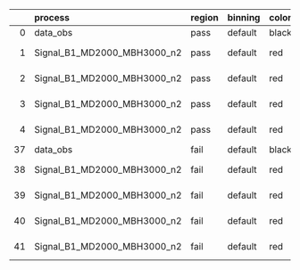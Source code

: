 |    | process                     | region   | binning   | color   | process_type   |   scale | variation   | source_filename                                                      | source_histname    | alias                       | title     |   combine_idx |     lnN |   shapes | syst_type   | direction   | variation_alias   |
|---:|:----------------------------|:---------|:----------|:--------|:---------------|--------:|:------------|:---------------------------------------------------------------------|:-------------------|:----------------------------|:----------|--------------:|--------:|---------:|:------------|:------------|:------------------|
|  0 | data_obs                    | pass     | default   | black   | DATA           |       1 | nominal     | ./histograms_for_2DAlphabet_v16//BH_Data.root                        | hpass              | Data                        | Data      |           nan | nan     |      nan | nan         | nan         | nan               |
|  1 | Signal_B1_MD2000_MBH3000_n2 | pass     | default   | red     | SIGNAL         |       1 | lumi        | ./histograms_for_2DAlphabet_v16//BH_Signal_B1_MD2000_MBH3000_n2.root | hpass              | Signal_B1_MD2000_MBH3000_n2 | BH signal |           nan |   1.016 |      nan | lnN         | nan         | nan               |
|  2 | Signal_B1_MD2000_MBH3000_n2 | pass     | default   | red     | SIGNAL         |       1 | SVM         | ./histograms_for_2DAlphabet_v16//BH_Signal_B1_MD2000_MBH3000_n2.root | hpass_SVMsyst_up   | Signal_B1_MD2000_MBH3000_n2 | BH signal |           nan | nan     |        1 | shapes      | Up          | SVMsyst           |
|  3 | Signal_B1_MD2000_MBH3000_n2 | pass     | default   | red     | SIGNAL         |       1 | SVM         | ./histograms_for_2DAlphabet_v16//BH_Signal_B1_MD2000_MBH3000_n2.root | hpass_SVMsyst_down | Signal_B1_MD2000_MBH3000_n2 | BH signal |           nan | nan     |        1 | shapes      | Down        | SVMsyst           |
|  4 | Signal_B1_MD2000_MBH3000_n2 | pass     | default   | red     | SIGNAL         |       1 | nominal     | ./histograms_for_2DAlphabet_v16//BH_Signal_B1_MD2000_MBH3000_n2.root | hpass              | Signal_B1_MD2000_MBH3000_n2 | BH signal |           nan | nan     |      nan | nan         | nan         | nan               |
| 37 | data_obs                    | fail     | default   | black   | DATA           |       1 | nominal     | ./histograms_for_2DAlphabet_v16//BH_Data.root                        | hfail              | Data                        | Data      |           nan | nan     |      nan | nan         | nan         | nan               |
| 38 | Signal_B1_MD2000_MBH3000_n2 | fail     | default   | red     | SIGNAL         |       1 | lumi        | ./histograms_for_2DAlphabet_v16//BH_Signal_B1_MD2000_MBH3000_n2.root | hfail              | Signal_B1_MD2000_MBH3000_n2 | BH signal |           nan |   1.016 |      nan | lnN         | nan         | nan               |
| 39 | Signal_B1_MD2000_MBH3000_n2 | fail     | default   | red     | SIGNAL         |       1 | SVM         | ./histograms_for_2DAlphabet_v16//BH_Signal_B1_MD2000_MBH3000_n2.root | hfail_SVMsyst_up   | Signal_B1_MD2000_MBH3000_n2 | BH signal |           nan | nan     |        1 | shapes      | Up          | SVMsyst           |
| 40 | Signal_B1_MD2000_MBH3000_n2 | fail     | default   | red     | SIGNAL         |       1 | SVM         | ./histograms_for_2DAlphabet_v16//BH_Signal_B1_MD2000_MBH3000_n2.root | hfail_SVMsyst_down | Signal_B1_MD2000_MBH3000_n2 | BH signal |           nan | nan     |        1 | shapes      | Down        | SVMsyst           |
| 41 | Signal_B1_MD2000_MBH3000_n2 | fail     | default   | red     | SIGNAL         |       1 | nominal     | ./histograms_for_2DAlphabet_v16//BH_Signal_B1_MD2000_MBH3000_n2.root | hfail              | Signal_B1_MD2000_MBH3000_n2 | BH signal |           nan | nan     |      nan | nan         | nan         | nan               |